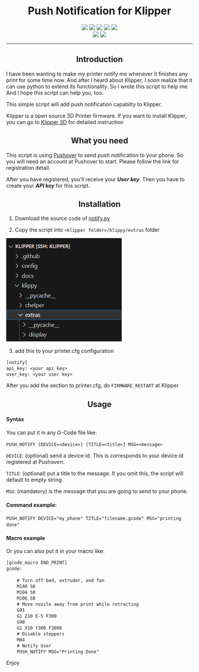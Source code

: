 <p align="center">
  <a>
    <h1 align="center">Push Notification for Klipper</h1>
  </a>
</p>

<p align="center">
  <a><img src="https://img.shields.io/github/license/prd0000/push_notify"></a>
  <a><img src="https://img.shields.io/github/stars/prd0000/push_notify"></a>
  <a><img src="https://img.shields.io/github/forks/prd0000/push_notify"></a>
  <a><img src="https://img.shields.io/github/languages/top/prd0000/push_notify?logo=gnubash&logoColor=white"></a>
  <a><img src="https://img.shields.io/github/v/tag/prd0000/push_notify"></a>
  <br />
  <a><img src="https://img.shields.io/github/last-commit/prd0000/push_notify"></a>
  <a><img src="https://img.shields.io/github/contributors/prd0000/push_notify"></a>
</p>

<hr>

<h2 align="center">
  Introduction
</h2>

I have been wanting to make my printer notify me whenever it finishes any print for some time now. And after I heard about Klipper, I soon realize that it can use python to extend its functionality. So I wrote this script to help me. And I hope this script can help you, too. 

This simple script will add push notification capabilty to Klipper. 

Klipper is a open source 3D Printer firmware. If you want to install Klipper, you can go to [Klipper 3D](https://www.klipper3d.org/) for detailed instruction

<h2 align="center"> 
    What you need
</h2>

This script is using [Pushover](https://pushover.net/) to send push notification to your phone. So you will need an account at Pushover to start. Please follow the link for registration detail. 

After you have registered, you'll receive your ***User key***. Then you have to create your ***API key*** for this script. 

<h2 align="center">
    Installation
</h2>

1. Download the source code of [notify.py](https://raw.githubusercontent.com/prd0000/push_notify/main/script/notify.py)

2. Copy the script into `<klipper folder>/klippy/extras` folder

![Alt text](resources/image.png)

3. add this to your printer.cfg configuration
```
[notify]
api_key: <your api key>
user_key: <your user key>
```

After you add the section to printer.cfg, do `FIRMWARE_RESTART` at Klipper. 

<h2 align="center">
    Usage
</h2>

#### Syntax
You can put it in any G-Code file like:

`PUSH_NOTIFY [DEVICE=<device>] [TITLE=<title>] MSG=<message>`

`DEVICE`: (optional) send a device id. This is corresponds to your device id registered at Pushoverr.

`TITLE`: (optional) put a title to the message. If you omit this, the script will default to empty string

`MSG`: (mandatory) is the message that you are going to send to your phone.

#### Command example:

`PUSH_NOTIFY DEVICE="my_phone" TITLE="filename.gcode" MSG="printing done"`

#### Macro example

Or you can also put it in your macro like:

```
[gcode_macro END_PRINT]
gcode:

    # Turn off bed, extruder, and fan
    M140 S0
    M104 S0
    M106 S0
    # Move nozzle away from print while retracting
    G91
    G1 Z10 E-5 F300
    G90
    G1 X10 Y300 F3000
    # Disable steppers
    M84
    # Notify User
    PUSH_NOTIFY MSG="Printing Done"

```

Enjoy